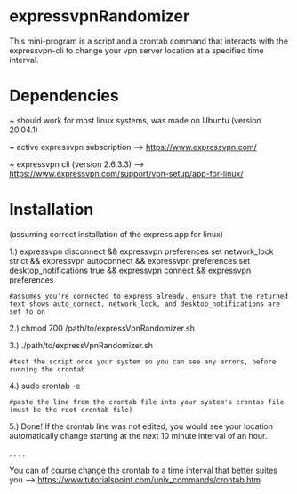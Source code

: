 # expressvpnRandomizer


This mini-program is a script and a crontab command that interacts with the expressvpn-cli to change your vpn server location at a specified time interval.






# Dependencies

~ should work for most linux systems, was made on Ubuntu (version 20.04.1)

~ active expressvpn subscription --> https://www.expressvpn.com/

~ expressvpn cli (version 2.6.3.3) --> https://www.expressvpn.com/support/vpn-setup/app-for-linux/


# Installation
(assuming correct installation of the express app for linux)

1.) expressvpn disconnect && expressvpn preferences set network_lock strict && expressvpn autoconnect && expressvpn preferences set desktop_notifications true && expressvpn connect && expressvpn preferences
    
    #assumes you're connected to express already, ensure that the returned text shows auto_connect, network_lock, and desktop_notifications are set to on

2.) chmod 700 /path/to/expressVpnRandomizer.sh

3.) ./path/to/expressVpnRandomizer.sh   
    
    #test the script once your system so you can see any errors, before running the crontab
  
4.) sudo crontab -e   

    #paste the line from the crontab file into your system's crontab file (must be the root crontab file)

5.) Done! If the crontab line was not edited, you would see your location automatically change starting at the next 10 minute interval of an hour.


.
.
.
.

You can of course change the crontab to a time interval that better suites you --> https://www.tutorialspoint.com/unix_commands/crontab.htm





